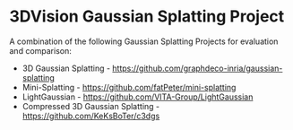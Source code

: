 # 3DVision Gaussian Splatting Project

A combination of the following Gaussian Splatting Projects for evaluation and comparison:
- 3D Gaussian Splatting - https://github.com/graphdeco-inria/gaussian-splatting
- Mini-Splatting - https://github.com/fatPeter/mini-splatting
- LightGaussian - https://github.com/VITA-Group/LightGaussian
- Compressed 3D Gaussian Splatting - https://github.com/KeKsBoTer/c3dgs
